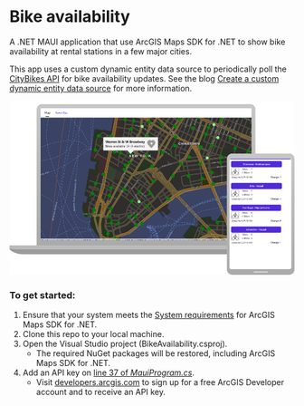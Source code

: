 # Bike availability

A .NET MAUI application that use ArcGIS Maps SDK for .NET to show bike availability at rental stations in a few major cities.

This app uses a custom dynamic entity data source to periodically poll the [CityBikes API](http://api.citybik.es/) for bike availability updates. See the blog [Create a custom dynamic entity data source]() for more information.

![](./bike-app-maui.png)

### To get started:
1. Ensure that your system meets the [System requirements](https://developers.arcgis.com/net/reference/system-requirements/) for ArcGIS Maps SDK for .NET.
1. Clone this repo to your local machine.
1. Open the Visual Studio project (BikeAvailability.csproj).
    - The required NuGet packages will be restored, including ArcGIS Maps SDK for .NET.
1. Add an API key on [line 37 of _MauiProgram.cs_](https://github.com/ThadT/bike-rental-stations-maui/blob/main/MauiProgram.cs#L37).
    - Visit [developers.arcgis.com](https://developers.arcgis.com/sign-up/) to sign up for a free ArcGIS Developer account and to receive an API key.
